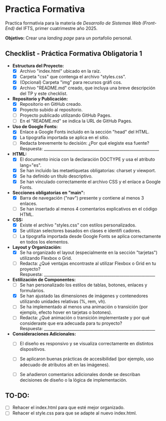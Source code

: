 # Practica Formativa
Practica formativia para la materia de *Desarrollo de Sistemas Web (Front-End)* del IFTS, primer cuatrimestre año 2025.  

**Objetivo:** Crear una *landing page* para un portafolio personal.

## Checklist - Práctica Formativa Obligatoria 1
* **Estructura del Proyecto:**
  * [x] Archivo "index.html" ubicado en la raíz.
  * [x] Carpeta "css" que contenga el archivo "styles.css".
  * [x] (Opcional) Carpeta "img" para recursos gráfi cos.
  * [x] Archivo "README.md" creado, que incluya una breve descripción del TP y este checklist.
* **Repositorio y Publicación:**
  * [x] Repositorio en GitHub creado.
  * [x] Proyecto subido al repositorio.
  * [ ] Proyecto publicado utilizando GitHub Pages.
  * [ ] En el "README.md" se indica la URL de GitHub Pages.
* **Uso de Google Fonts:**
  * [x] Enlace a Google Fonts incluido en la sección "head" del HTML.
  * [x] La tipografía importada se aplica en el sitio.
  * [ ] Redacta brevemente tu decisión: ¿Por qué elegiste esa fuente?  
Respuesta: __________________________________________________________
* **HTML:** 
  * [x] El documento inicia con la declaración DOCTYPE y usa el atributo lang="es".
  * [x] Se han incluido las metaetiquetas obligatorias: charset y viewport.
  * [x] Se ha definido un título descriptivo.
  * [x] Se han vinculado correctamente el archivo CSS y el enlace a Google Fonts.  
* **Secciones obligatorias en "main":**
  * [x] Barra de navegación ("nav") presente y contiene al menos 3 enlaces.
  * [ ] Se han insertado al menos 4 comentarios explicativos en el código HTML.
* **CSS:**
  * [x] Existe el archivo "styles.css" con estilos personalizados.
  * [x] Se utilizan selectores basados en clases e identifi cadores.
  * [ ] La tipografía importada desde Google Fonts se aplica correctamente en todos los elementos.  
* **Layout y Organización:**
  * [x] Se ha organizado el layout (especialmente en la sección "tarjetas") utilizando Flexbox o Grid.
  * [ ] Redacta: ¿Qué ventajas encontraste al utilizar Flexbox o Grid en tu proyecto?  
Respuesta: ________________________________________________________  
* **Estilización de Componentes:**
  * [ ] Se han personalizado los estilos de tablas, botones, enlaces y formularios.
  * [x] Se han ajustado las dimensiones de imágenes y contenedores utilizando unidades relativas (%, rem, vh).
  * [ ] Se ha implementado al menos una animación o transición (por ejemplo, efecto hover en tarjetas o botones).
  * [ ] Redacta: ¿Qué animación o transición implementaste y por qué consideraste que era adecuada para tu proyecto?  
Respuesta: ________________________________________________________
* **Consideraciones Adicionales:**
  * [ ] El diseño es responsivo y se visualiza correctamente en distintos dispositivos.
  * [ ] Se aplicaron buenas prácticas de accesibilidad (por ejemplo, uso adecuado de atributos alt en las imágenes).
  * [ ] Se añadieron comentarios adicionales donde se describan decisiones de diseño o la lógica de implementación.



## TO-DO:  
* [ ] Rehacer el index.html para que esté mejor organizado.
* [ ] Rehacer el style.css para que se adapte al nuevo index.html.
